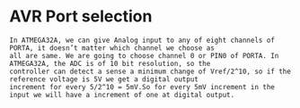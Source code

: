 # AVR Port selection

    In ATMEGA32A, we can give Analog input to any of eight channels of PORTA, it doesn’t matter which channel we choose as 
    all are same. We are going to choose channel 0 or PIN0 of PORTA. In ATMEGA32A, the ADC is of 10 bit resolution, so the
    controller can detect a sense a minimum change of Vref/2^10, so if the reference voltage is 5V we get a digital output
    increment for every 5/2^10 = 5mV.So for every 5mV increment in the input we will have a increment of one at digital output. 
